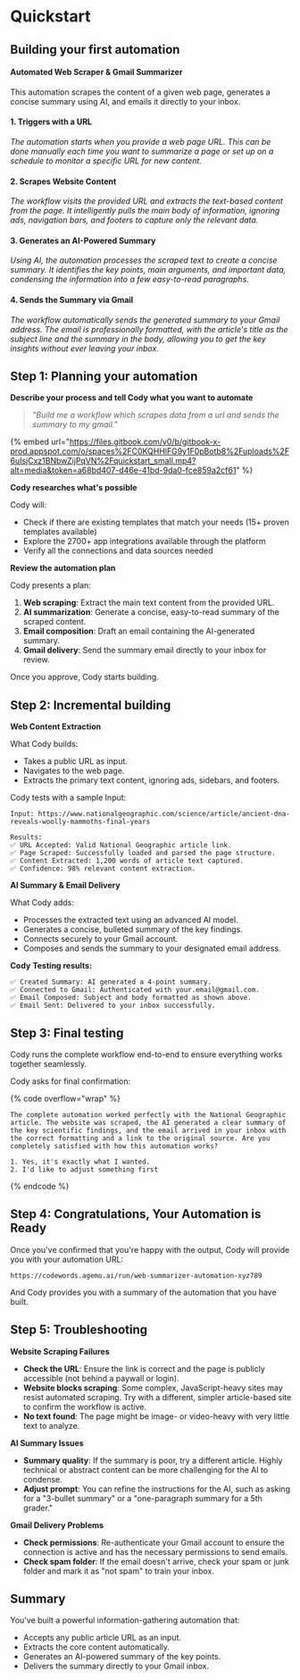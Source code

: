# Quickstart

## Building your first automation

#### Automated Web Scraper & Gmail Summarizer

This automation scrapes the content of a given web page, generates a concise summary using AI, and emails it directly to your inbox.

#### 1. Triggers with a URL

_The automation starts when you provide a web page URL. This can be done manually each time you want to summarize a page or set up on a schedule to monitor a specific URL for new content._

#### 2. Scrapes Website Content

_The workflow visits the provided URL and extracts the text-based content from the page. It intelligently pulls the main body of information, ignoring ads, navigation bars, and footers to capture only the relevant data._

#### 3. Generates an AI-Powered Summary

_Using AI, the automation processes the scraped text to create a concise summary. It identifies the key points, main arguments, and important data, condensing the information into a few easy-to-read paragraphs._

#### 4. Sends the Summary via Gmail

_The workflow automatically sends the generated summary to your Gmail address. The email is professionally formatted, with the article's title as the subject line and the summary in the body, allowing you to get the key insights without ever leaving your inbox._

## Step 1: Planning your automation

**Describe your process and tell Cody what you want to automate**

> _"Build me a workflow which scrapes data from a url and sends the summary to my gmail."_

{% embed url="https://files.gitbook.com/v0/b/gitbook-x-prod.appspot.com/o/spaces%2FC0KQHHlFG9y1F0pBotb8%2Fuploads%2F6uIsjCxz1BNbwZijPqVN%2Fquickstart_small.mp4?alt=media&token=a68bd407-d46e-41bd-9da0-fce859a2cf61" %}

**Cody researches what's possible**

Cody will:

* Check if there are existing templates that match your needs (15+ proven templates available)
* Explore the 2700+ app integrations available through the platform
* Verify all the connections and data sources needed

**Review the automation plan**

Cody presents a plan:

1. **Web scraping**: Extract the main text content from the provided URL.
2. **AI summarization**: Generate a concise, easy-to-read summary of the scraped content.
3. **Email composition**: Draft an email containing the AI-generated summary.
4. **Gmail delivery**: Send the summary email directly to your inbox for review.

Once you approve, Cody starts building.

## Step 2: Incremental building

**Web Content Extraction**

What Cody builds:

* Takes a public URL as input.
* Navigates to the web page.
* Extracts the primary text content, ignoring ads, sidebars, and footers.

Cody tests with a sample Input:

```
Input: https://www.nationalgeographic.com/science/article/ancient-dna-reveals-woolly-mammoths-final-years

Results:
✅ URL Accepted: Valid National Geographic article link.
✅ Page Scraped: Successfully loaded and parsed the page structure.
✅ Content Extracted: 1,200 words of article text captured.
✅ Confidence: 98% relevant content extraction.
```

**AI Summary & Email Delivery**

What Cody adds:

* Processes the extracted text using an advanced AI model.
* Generates a concise, bulleted summary of the key findings.
* Connects securely to your Gmail account.
* Composes and sends the summary to your designated email address.

**Cody** **Testing results:**

```
✅ Created Summary: AI generated a 4-point summary.
✅ Connected to Gmail: Authenticated with your.email@gmail.com.
✅ Email Composed: Subject and body formatted as shown above.
✅ Email Sent: Delivered to your inbox successfully.
```

## Step 3: Final testing

Cody runs the complete workflow end-to-end to ensure everything works together seamlessly.

Cody asks for final confirmation:

{% code overflow="wrap" %}
```
The complete automation worked perfectly with the National Geographic article. The website was scraped, the AI generated a clear summary of the key scientific findings, and the email arrived in your inbox with the correct formatting and a link to the original source. Are you completely satisfied with how this automation works?

1. Yes, it's exactly what I wanted.                
2. I'd like to adjust something first
```
{% endcode %}

## Step 4: Congratulations, Your Automation is Ready

Once you've confirmed that you're happy with the output, Cody will provide you with your automation URL:

```
https://codewords.agemo.ai/run/web-summarizer-automation-xyz789
```

And Cody provides you with a summary of the automation that you have built.

## Step 5: Troubleshooting

**Website Scraping Failures**

* **Check the URL**: Ensure the link is correct and the page is publicly accessible (not behind a paywall or login).
* **Website blocks scraping**: Some complex, JavaScript-heavy sites may resist automated scraping. Try with a different, simpler article-based site to confirm the workflow is active.
* **No text found**: The page might be image- or video-heavy with very little text to analyze.

**AI Summary Issues**

* **Summary quality**: If the summary is poor, try a different article. Highly technical or abstract content can be more challenging for the AI to condense.
* **Adjust prompt**: You can refine the instructions for the AI, such as asking for a "3-bullet summary" or a "one-paragraph summary for a 5th grader."

**Gmail Delivery Problems**

* **Check permissions**: Re-authenticate your Gmail account to ensure the connection is active and has the necessary permissions to send emails.
* **Check spam folder**: If the email doesn't arrive, check your spam or junk folder and mark it as "not spam" to train your inbox.

## Summary

You've built a powerful information-gathering automation that:

* Accepts any public article URL as an input.
* Extracts the core content automatically.
* Generates an AI-powered summary of the key points.
* Delivers the summary directly to your Gmail inbox.

